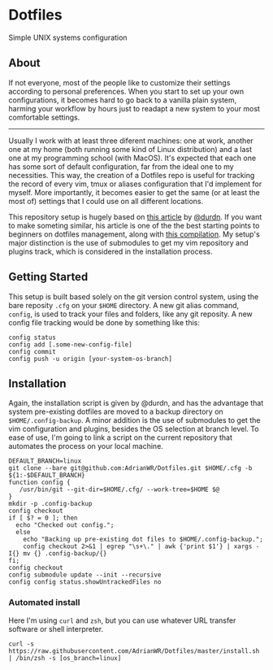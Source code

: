 # Dotfiles
Simple UNIX systems configuration

## About
If not everyone, most of the people like to customize their settings according to personal preferences. When you start to set up your own configurations, it becomes hard to go back to a vanilla plain system, harming your workflow by hours just to readapt a new system to your most comfortable settings.

---

Usually I work with at least three diferent machines: one at work, another one at my home (both running some kind of Linux distribution) and a last one at my programming school (with MacOS). It's expected that each one has some sort of default configuration, far from the ideal one to my necessities. This way, the creation of a Dotfiles repo is useful for tracking the record of every vim, tmux or aliases configuration that I'd implement for myself. More importantly, it becomes easier to get the same (or at least the most of) settings that I could use on all different locations.

This repository setup is hugely based on [this article](https://www.atlassian.com/git/tutorials/dotfiles) by [@durdn](https://twitter.com/durdn). If you want to make someting similar, his article is one of the the best starting points to beginners on dotfiles management, along with [this compilation](https://github.com/webpro/awesome-dotfiles). My setup's major distinction is the use of submodules to get my vim repository and plugins track, which is considered in the installation process.

## Getting Started
This setup is built based solely on the git version control system, using the bare reposity `.cfg` on your `$HOME` directory. A new git alias command, `config`, is used to track your files and folders, like any git reposity. A new config file tracking would be done by something like this:

```shell
config status
config add [.some-new-config-file]
config commit
config push -u origin [your-system-os-branch]
```

## Installation
Again, the installation script is given by @durdn, and has the advantage that system pre-existing dotfiles are moved to a backup directory on `$HOME/.config-backup`. A minor addition is the use of submodules to get the vim configuration and plugins, besides the OS selection at branch level. To ease of use, I'm going to link a script on the current repository that automates the process on your local machine.

```shell
DEFAULT_BRANCH=linux
git clone --bare git@github.com:AdrianWR/Dotfiles.git $HOME/.cfg -b ${1:-$DEFAULT_BRANCH}
function config {
   /usr/bin/git --git-dir=$HOME/.cfg/ --work-tree=$HOME $@
}
mkdir -p .config-backup
config checkout
if [ $? = 0 ]; then
  echo "Checked out config.";
  else
    echo "Backing up pre-existing dot files to $HOME/.config-backup.";
    config checkout 2>&1 | egrep "\s+\." | awk {'print $1'} | xargs -I{} mv {} .config-backup/{}
fi;
config checkout
config submodule update --init --recursive
config config status.showUntrackedFiles no
```

### Automated install
Here I'm using `curl` and `zsh`, but you can use whatever URL transfer software or shell interpreter.
```
curl -s https://raw.githubusercontent.com/AdrianWR/Dotfiles/master/install.sh | /bin/zsh -s [os_branch=linux]
```
